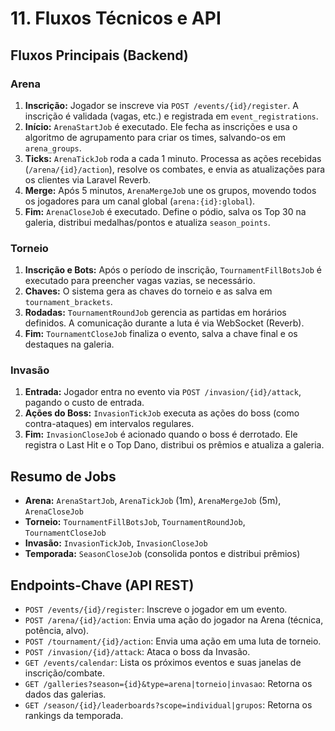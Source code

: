 # 11. Fluxos Técnicos e API

## Fluxos Principais (Backend)

### Arena
1.  **Inscrição:** Jogador se inscreve via `POST /events/{id}/register`. A inscrição é validada (vagas, etc.) e registrada em `event_registrations`.
2.  **Início:** `ArenaStartJob` é executado. Ele fecha as inscrições e usa o algoritmo de agrupamento para criar os times, salvando-os em `arena_groups`.
3.  **Ticks:** `ArenaTickJob` roda a cada 1 minuto. Processa as ações recebidas (`/arena/{id}/action`), resolve os combates, e envia as atualizações para os clientes via Laravel Reverb.
4.  **Merge:** Após 5 minutos, `ArenaMergeJob` une os grupos, movendo todos os jogadores para um canal global (`arena:{id}:global`).
5.  **Fim:** `ArenaCloseJob` é executado. Define o pódio, salva os Top 30 na galeria, distribui medalhas/pontos e atualiza `season_points`.

### Torneio
1.  **Inscrição e Bots:** Após o período de inscrição, `TournamentFillBotsJob` é executado para preencher vagas vazias, se necessário.
2.  **Chaves:** O sistema gera as chaves do torneio e as salva em `tournament_brackets`.
3.  **Rodadas:** `TournamentRoundJob` gerencia as partidas em horários definidos. A comunicação durante a luta é via WebSocket (Reverb).
4.  **Fim:** `TournamentCloseJob` finaliza o evento, salva a chave final e os destaques na galeria.

### Invasão
1.  **Entrada:** Jogador entra no evento via `POST /invasion/{id}/attack`, pagando o custo de entrada.
2.  **Ações do Boss:** `InvasionTickJob` executa as ações do boss (como contra-ataques) em intervalos regulares.
3.  **Fim:** `InvasionCloseJob` é acionado quando o boss é derrotado. Ele registra o Last Hit e o Top Dano, distribui os prêmios e atualiza a galeria.

## Resumo de Jobs
-   **Arena:** `ArenaStartJob`, `ArenaTickJob` (1m), `ArenaMergeJob` (5m), `ArenaCloseJob`
-   **Torneio:** `TournamentFillBotsJob`, `TournamentRoundJob`, `TournamentCloseJob`
-   **Invasão:** `InvasionTickJob`, `InvasionCloseJob`
-   **Temporada:** `SeasonCloseJob` (consolida pontos e distribui prêmios)

## Endpoints-Chave (API REST)
-   `POST /events/{id}/register`: Inscreve o jogador em um evento.
-   `POST /arena/{id}/action`: Envia uma ação do jogador na Arena (técnica, potência, alvo).
-   `POST /tournament/{id}/action`: Envia uma ação em uma luta de torneio.
-   `POST /invasion/{id}/attack`: Ataca o boss da Invasão.
-   `GET /events/calendar`: Lista os próximos eventos e suas janelas de inscrição/combate.
-   `GET /galleries?season={id}&type=arena|torneio|invasao`: Retorna os dados das galerias.
-   `GET /season/{id}/leaderboards?scope=individual|grupos`: Retorna os rankings da temporada.
